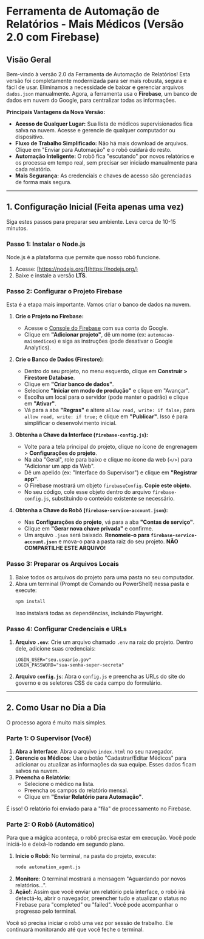 # Ferramenta de Automação de Relatórios - Mais Médicos (Versão 2.0 com Firebase)

## Visão Geral

Bem-vindo à versão 2.0 da Ferramenta de Automação de Relatórios! Esta versão foi completamente modernizada para ser mais robusta, segura e fácil de usar. Eliminamos a necessidade de baixar e gerenciar arquivos `dados.json` manualmente. Agora, a ferramenta usa o **Firebase**, um banco de dados em nuvem do Google, para centralizar todas as informações.

**Principais Vantagens da Nova Versão:**
*   **Acesso de Qualquer Lugar:** Sua lista de médicos supervisionados fica salva na nuvem. Acesse e gerencie de qualquer computador ou dispositivo.
*   **Fluxo de Trabalho Simplificado:** Não há mais download de arquivos. Clique em "Enviar para Automação" e o robô cuidará do resto.
*   **Automação Inteligente:** O robô fica "escutando" por novos relatórios e os processa em tempo real, sem precisar ser iniciado manualmente para cada relatório.
*   **Mais Segurança:** As credenciais e chaves de acesso são gerenciadas de forma mais segura.

---

## 1. Configuração Inicial (Feita apenas uma vez)

Siga estes passos para preparar seu ambiente. Leva cerca de 10-15 minutos.

### Passo 1: Instalar o Node.js

Node.js é a plataforma que permite que nosso robô funcione.
1.  Acesse: [https://nodejs.org/](https://nodejs.org/)
2.  Baixe e instale a versão **LTS**.

### Passo 2: Configurar o Projeto Firebase

Esta é a etapa mais importante. Vamos criar o banco de dados na nuvem.

1.  **Crie o Projeto no Firebase:**
    *   Acesse o [Console do Firebase](https://console.firebase.google.com/) com sua conta do Google.
    *   Clique em **"Adicionar projeto"**, dê um nome (ex: `automacao-maismedicos`) e siga as instruções (pode desativar o Google Analytics).

2.  **Crie o Banco de Dados (Firestore):**
    *   Dentro do seu projeto, no menu esquerdo, clique em **Construir > Firestore Database**.
    *   Clique em **"Criar banco de dados"**.
    *   Selecione **"Iniciar em modo de produção"** e clique em "Avançar".
    *   Escolha um local para o servidor (pode manter o padrão) e clique em **"Ativar"**.
    *   Vá para a aba **"Regras"** e altere `allow read, write: if false;` para `allow read, write: if true;` e clique em **"Publicar"**. Isso é para simplificar o desenvolvimento inicial.

3.  **Obtenha a Chave da Interface (`firebase-config.js`):**
    *   Volte para a tela principal do projeto, clique no ícone de engrenagem > **Configurações do projeto**.
    *   Na aba "Geral", role para baixo e clique no ícone da web (`</>`) para "Adicionar um app da Web".
    *   Dê um apelido (ex: "Interface do Supervisor") e clique em **"Registrar app"**.
    *   O Firebase mostrará um objeto `firebaseConfig`. **Copie este objeto.**
    *   No seu código, cole esse objeto dentro do arquivo `firebase-config.js`, substituindo o conteúdo existente se necessário.

4.  **Obtenha a Chave do Robô (`firebase-service-account.json`):**
    *   Nas **Configurações do projeto**, vá para a aba **"Contas de serviço"**.
    *   Clique em **"Gerar nova chave privada"** e confirme.
    *   Um arquivo `.json` será baixado. **Renomeie-o para `firebase-service-account.json`** e mova-o para a pasta raiz do seu projeto. **NÃO COMPARTILHE ESTE ARQUIVO!**

### Passo 3: Preparar os Arquivos Locais

1.  Baixe todos os arquivos do projeto para uma pasta no seu computador.
2.  Abra um terminal (Prompt de Comando ou PowerShell) nessa pasta e execute:
    ```bash
    npm install
    ```
    Isso instalará todas as dependências, incluindo Playwright.

### Passo 4: Configurar Credenciais e URLs

1.  **Arquivo `.env`**: Crie um arquivo chamado `.env` na raiz do projeto. Dentro dele, adicione suas credenciais:
    ```
    LOGIN_USER="seu.usuario.gov"
    LOGIN_PASSWORD="sua-senha-super-secreta"
    ```
2.  **Arquivo `config.js`**: Abra o `config.js` e preencha as URLs do site do governo e os seletores CSS de cada campo do formulário.

---

## 2. Como Usar no Dia a Dia

O processo agora é muito mais simples.

### Parte 1: O Supervisor (Você)

1.  **Abra a Interface**: Abra o arquivo `index.html` no seu navegador.
2.  **Gerencie os Médicos**: Use o botão "Cadastrar/Editar Médicos" para adicionar ou atualizar as informações da sua equipe. Esses dados ficam salvos na nuvem.
3.  **Preencha o Relatório**:
    *   Selecione o médico na lista.
    *   Preencha os campos do relatório mensal.
    *   Clique em **"Enviar Relatório para Automação"**.

É isso! O relatório foi enviado para a "fila" de processamento no Firebase.

### Parte 2: O Robô (Automático)

Para que a mágica aconteça, o robô precisa estar em execução. Você pode iniciá-lo e deixá-lo rodando em segundo plano.

1.  **Inicie o Robô**: No terminal, na pasta do projeto, execute:
    ```bash
    node automation_agent.js
    ```
2.  **Monitore**: O terminal mostrará a mensagem "Aguardando por novos relatórios...".
3.  **Ação!**: Assim que você enviar um relatório pela interface, o robô irá detectá-lo, abrir o navegador, preencher tudo e atualizar o status no Firebase para "completed" ou "failed". Você pode acompanhar o progresso pelo terminal.

Você só precisa iniciar o robô uma vez por sessão de trabalho. Ele continuará monitorando até que você feche o terminal.
